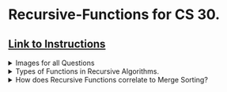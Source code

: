 # Recursive-Functions for CS 30.
## [Link to Instructions](https://drive.google.com/file/d/1C2XJAM7lkqgYKahZSKwaLSoCflPb4290/view?pli=1)
<details>
<summary>Images for all Questions</summary>

# This is here.
</details>
<details>
<summary>Types of Functions in Recursive Algorithms.</summary>
<details>
    <summary>Factorial</summary>
</details>
<details>
    <summary>Fibbonacci</summary>
</details>
<details>
    <summary>Fibbonacci Sum</summary>
</details>
<details>
    <summary>Fractal Iteration</summary>
</details>
</details>
<details>
<summary>How does Recursive Functions correlate to Merge Sorting?</summary>
- :shrug: its being added later why are u looking rn lmao
</details>
